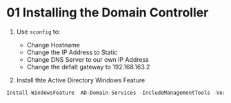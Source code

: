 # 01 Installing the Domain Controller

1. Use `sconfig` to:
    - Change Hostname
    - Change the IP Address to Static
    - Change DNS Server to our own IP Address
    - Change the defalt gateway to 192.168.163.2

2. Install thte Active Directory Windows Feature

```powershell
Install-WindowsFeature  AD-Domain-Services -IncludeManagementTools -Verbose
```